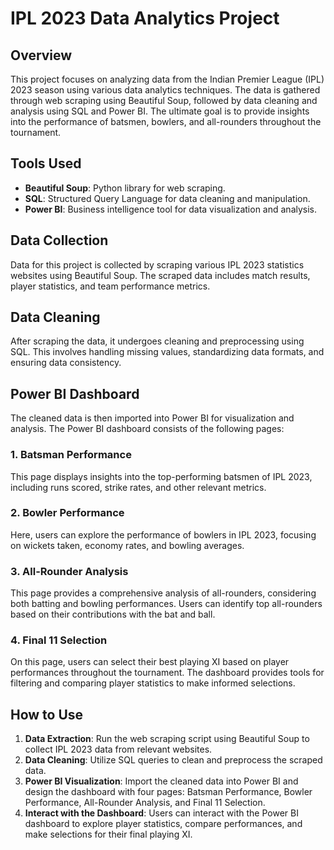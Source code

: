 # IPL 2023 Data Analytics Project

## Overview

This project focuses on analyzing data from the Indian Premier League (IPL) 2023 season using various data analytics techniques. The data is gathered through web scraping using Beautiful Soup, followed by data cleaning and analysis using SQL and Power BI. The ultimate goal is to provide insights into the performance of batsmen, bowlers, and all-rounders throughout the tournament.

## Tools Used

- **Beautiful Soup**: Python library for web scraping.
- **SQL**: Structured Query Language for data cleaning and manipulation.
- **Power BI**: Business intelligence tool for data visualization and analysis.

## Data Collection

Data for this project is collected by scraping various IPL 2023 statistics websites using Beautiful Soup. The scraped data includes match results, player statistics, and team performance metrics.

## Data Cleaning

After scraping the data, it undergoes cleaning and preprocessing using SQL. This involves handling missing values, standardizing data formats, and ensuring data consistency.

## Power BI Dashboard

The cleaned data is then imported into Power BI for visualization and analysis. The Power BI dashboard consists of the following pages:

### 1. Batsman Performance

This page displays insights into the top-performing batsmen of IPL 2023, including runs scored, strike rates, and other relevant metrics.

### 2. Bowler Performance

Here, users can explore the performance of bowlers in IPL 2023, focusing on wickets taken, economy rates, and bowling averages.

### 3. All-Rounder Analysis

This page provides a comprehensive analysis of all-rounders, considering both batting and bowling performances. Users can identify top all-rounders based on their contributions with the bat and ball.

### 4. Final 11 Selection

On this page, users can select their best playing XI based on player performances throughout the tournament. The dashboard provides tools for filtering and comparing player statistics to make informed selections.

## How to Use

1. **Data Extraction**: Run the web scraping script using Beautiful Soup to collect IPL 2023 data from relevant websites.
2. **Data Cleaning**: Utilize SQL queries to clean and preprocess the scraped data.
3. **Power BI Visualization**: Import the cleaned data into Power BI and design the dashboard with four pages: Batsman Performance, Bowler Performance, All-Rounder Analysis, and Final 11 Selection.
4. **Interact with the Dashboard**: Users can interact with the Power BI dashboard to explore player statistics, compare performances, and make selections for their final playing XI.


